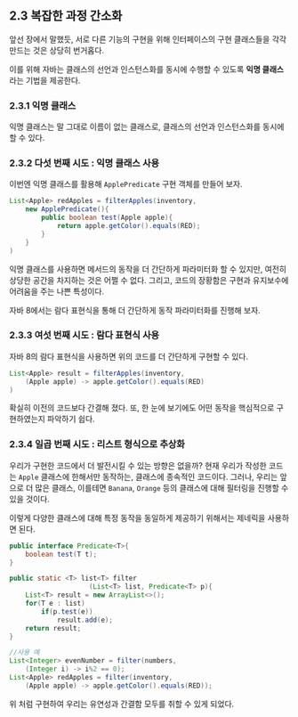 ## 2.3 복잡한 과정 간소화

앞선 장에서 말했듯, 서로 다른 기능의 구현을 위해 인터페이스의 구현 클래스들을 각각 만드는 것은 상당히 번거홉다. 

이를 위해 자바는 클래스의 선언과 인스턴스화를 동시에 수행할 수 있도록 **익명 클래스** 라는 기법을 제공한다.

### 2.3.1 익명 클래스

익명 클래스는 말 그대로 이름이 없는 클래스로, 클래스의 선언과 인스턴스화를 동시에 할 수 있다.

### 2.3.2 다섯 번째 시도 : 익명 클래스 사용

이번엔 익명 클래스를 활용해 `ApplePredicate` 구현 객체를 만들어 보자.
```java
List<Apple> redApples = filterApples(inventory, 
	new ApplePredicate(){
		public boolean test(Apple apple){
			return apple.getColor().equals(RED);
		}
	}
)
```

익명 클래스를 사용하면 메서드의 동작을 더 간단하게 파라미터화 할 수 있지만, 여전히 상당한 공간을 차지하는 것은 어쩔 수 없다.
그리고, 코드의 장황함은 구현과 유지보수에 어려움을 주는 나쁜 특성이다.

자바 8에서는 람다 표현식을 통해 더 간단하게 동작 파라미터화를 진행해 보자.

### 2.3.3 여섯 번째 시도 : 람다 표현식 사용

자바 8의 람다 표현식을 사용하면 위의 코드를 더 간단하게 구현할 수 있다.
```java
List<Apple> result = filterApples(inventory, 
	(Apple apple) -> apple.getColor().equals(RED)
)
```

확실히 이전의 코드보다 간결해 졌다. 또, 한 눈에 보기에도 어떤 동작을 핵심적으로 구현하였는지 파악하기 쉽다.

### 2.3.4 일곱 번째 시도 : 리스트 형식으로 추상화

우리가 구현한 코드에서 더 발전시킬 수 있는 방향은 없을까?
현재 우리가 작성한 코드는 `Apple` 클래스에 한해서만 동작하는, 클래스에 종속적인 코드이다. 그러나, 우리는 앞으로 더 많은 클래스, 이를테면 `Banana`, `Orange` 등의 클래스에 대해 필터링을 진행할 수 있을 것이다.

이렇게 다양한 클래스에 대해 특정 동작을 동일하게 제공하기 위해서는 제네릭을 사용하면 된다.

```java
public interface Predicate<T>{
	boolean test(T t);
}

public static <T> list<T> filter
					(List<T> list, Predicate<T> p){
	List<T> result = new ArrayList<>();
	for(T e : list)
		if(p.test(e))
			result.add(e);
	return result;
}

//사용 예
List<Integer> evenNumber = filter(numbers,
	(Integer i) -> i%2 == 0);
List<Apple> redApples = filter(inventory, 
	(Apple apple) -> apple.getColor().equals(RED));
```

위 처럼 구현하여 우리는 유연성과 간결함 모두를 취할 수 있게 되었다.
